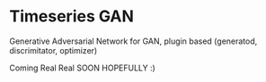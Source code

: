 # Timeseries GAN

Generative Adversarial Network for GAN, plugin based (generatod, discrimitator, optimizer)

Coming Real Real SOON HOPEFULLY :)